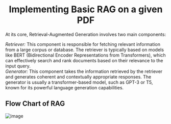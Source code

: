 <h1 align="center">Implementing Basic RAG on a given PDF</h1>
At its core, Retrieval-Augmented Generation involves two main components:

<i>Retriever:</i> This component is responsible for fetching relevant information from a large corpus or database. The retriever is typically based on models like BERT (Bidirectional Encoder Representations from Transformers), which can effectively search and rank documents based on their relevance to the input query.<br>
<i>Generator:</i> This component takes the information retrieved by the retriever and generates coherent and contextually appropriate responses. The generator is usually a transformer-based model, such as GPT-3 or T5, known for its powerful language generation capabilities.</br>

## Flow Chart of RAG

![image](https://github.com/user-attachments/assets/d5ee82d8-0a4e-4baf-a10e-a5f48b82d305)
